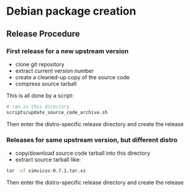 # Debian package creation

## Release Procedure

### First release for a new upstream version

- clone git repository
- extract current version number
- create a cleaned-up copy of the source code
- compress source tarball 

This is all done by a script:

```bash
# ran in this directory
scripts/update_source_code_archive.sh
```

Then enter the distro-specific release directory and create the release

### Releases for same upstream version, but different distro

- copy/download source code tarball into this directory
- extract source tarball like:

```bash
tar -xf simvicus-0.7.1.tar.xz
```

Then enter the distro-specific release directory and create the release
